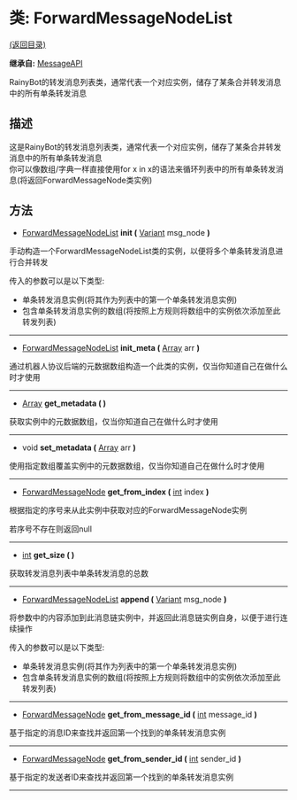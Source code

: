# 类: ForwardMessageNodeList  
[(返回目录)](README.md)  
  
**继承自:** [MessageAPI](MessageAPI.md)  
  
RainyBot的转发消息列表类，通常代表一个对应实例，储存了某条合并转发消息中的所有单条转发消息  
  
## 描述  
  
这是RainyBot的转发消息列表类，通常代表一个对应实例，储存了某条合并转发消息中的所有单条转发消息   
你可以像数组/字典一样直接使用for x in x的语法来循环列表中的所有单条转发消息(将返回ForwardMessageNode类实例)  
  
## 方法 
  
- [ForwardMessageNodeList](ForwardMessageNodeList.md) **init (** [Variant](https://docs.godotengine.org/en/latest/classes/class_variant.html) msg_node **)**  
  
手动构造一个ForwardMessageNodeList类的实例，以便将多个单条转发消息进行合并转发   
  
传入的参数可以是以下类型:   
- 单条转发消息实例(将其作为列表中的第一个单条转发消息实例)   
- 包含单条转发消息实例的数组(将按照上方规则将数组中的实例依次添加至此转发列表)  
  
---  
  
- [ForwardMessageNodeList](ForwardMessageNodeList.md) **init_meta (** [Array](https://docs.godotengine.org/en/latest/classes/class_array.html) arr **)**  
  
通过机器人协议后端的元数据数组构造一个此类的实例，仅当你知道自己在做什么时才使用  
  
---  
  
- [Array](https://docs.godotengine.org/en/latest/classes/class_array.html) **get_metadata ( )**  
  
获取实例中的元数据数组，仅当你知道自己在做什么时才使用  
  
---  
  
- void **set_metadata (** [Array](https://docs.godotengine.org/en/latest/classes/class_array.html) arr **)**  
  
使用指定数组覆盖实例中的元数据数组，仅当你知道自己在做什么时才使用  
  
---  
  
- [ForwardMessageNode](ForwardMessageNode.md) **get_from_index (** [int](https://docs.godotengine.org/en/latest/classes/class_int.html) index **)**  
  
根据指定的序号来从此实例中获取对应的ForwardMessageNode实例   
  
若序号不存在则返回null  
  
---  
  
- [int](https://docs.godotengine.org/en/latest/classes/class_int.html) **get_size ( )**  
  
获取转发消息列表中单条转发消息的总数  
  
---  
  
- [ForwardMessageNodeList](ForwardMessageNodeList.md) **append (** [Variant](https://docs.godotengine.org/en/latest/classes/class_variant.html) msg_node **)**  
  
将参数中的内容添加到此消息链实例中，并返回此消息链实例自身，以便于进行连续操作   
  
传入的参数可以是以下类型:   
- 单条转发消息实例(将其作为列表中的第一个单条转发消息实例)   
- 包含单条转发消息实例的数组(将按照上方规则将数组中的实例依次添加至此转发列表)  
  
---  
  
- [ForwardMessageNode](ForwardMessageNode.md) **get_from_message_id (** [int](https://docs.godotengine.org/en/latest/classes/class_int.html) message_id **)**  
  
基于指定的消息ID来查找并返回第一个找到的单条转发消息实例  
  
---  
  
- [ForwardMessageNode](ForwardMessageNode.md) **get_from_sender_id (** [int](https://docs.godotengine.org/en/latest/classes/class_int.html) sender_id **)**  
  
基于指定的发送者ID来查找并返回第一个找到的单条转发消息实例  
  
---  
  

